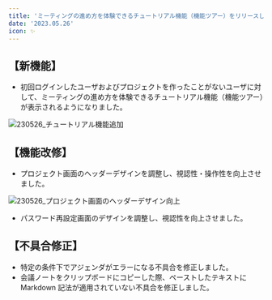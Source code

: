 ```yaml
---
title: 'ミーティングの進め方を体験できるチュートリアル機能（機能ツアー）をリリースしました。その他機能改修、不具合の修正を行いました。'
date: '2023.05.26'
icon: ✨
---
```


## 【新機能】

- 初回ログインしたユーザおよびプロジェクトを作ったことがないユーザに対して、ミーティングの進め方を体験できるチュートリアル機能（機能ツアー）が表示されるようになりました。

![230526_チュートリアル機能追加](https://github.com/uniba/super-good-meetings-portal/assets/92074639/4b48943c-2248-4eb9-801a-7c242482224f)


## 【機能改修】

- プロジェクト画面のヘッダーデザインを調整し、視認性・操作性を向上させました。

![230526_プロジェクト画面のヘッダーデザイン向上](https://github.com/uniba/super-good-meetings-portal/assets/92074639/07f3943e-257c-4972-9eb6-24e429846478)

- パスワード再設定画面のデザインを調整し、視認性を向上させました。

## 【不具合修正】

- 特定の条件下でアジェンダがエラーになる不具合を修正しました。
- 会議ノートをクリップボードにコピーした際、ペーストしたテキストに Markdown 記法が適用されていない不具合を修正しました。
